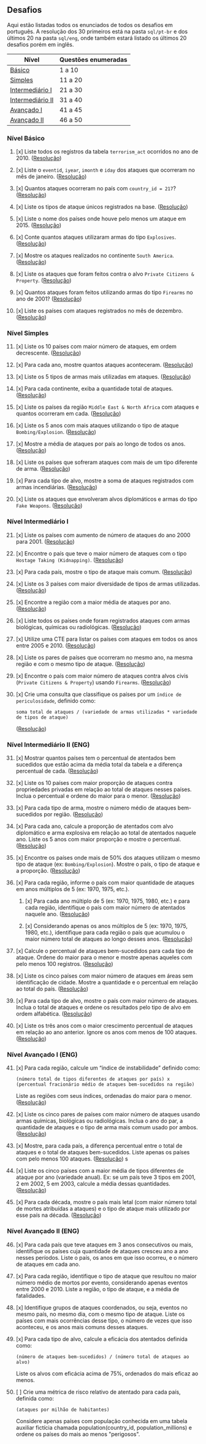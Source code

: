 ## Desafios
Aqui estão listadas todos os enunciados de todos os desafios em português. A resolução dos 30 primeiros está na pasta `sql/pt-br` e dos últimos 20 na pasta `sql/eng`, onde também estará listado os últimos 20 desafios porém em inglês.

| Nível | Questões enumeradas |
|-|-|
| [Básico](#nível-básico) | 1 a 10 |
| [Simples](#nível-simples) | 11 a 20 |
| [Intermediário I](#nível-intermediário-i) | 21 a 30 |
| [Intermediário II](#nível-intermediário-ii) | 31 a 40 |
| [Avançado I](#nível-avançado-i) | 41 a 45 |
| [Avançado II](#nível-avançado-ii) | 46 a 50 |

### Nível Básico
1. [x] Liste todos os registros da tabela `terrorism_act` ocorridos no ano de 2010. ([Resolução](/sql/pt-br/questao_01.sql))

2. [x] Liste o `eventid`, `iyear`, `imonth` e `iday` dos ataques que ocorreram no mês de janeiro. ([Resolução](/sql/pt-br/questao_02.sql))

3. [x] Quantos ataques ocorreram no país com `country_id = 217`? ([Resolução](/sql/pt-br/questao_03.sql))

4. [x] Liste os tipos de ataque únicos registrados na base. ([Resolução](/sql/pt-br/questao_04.sql))

5. [x] Liste o nome dos países onde houve pelo menos um ataque em 2015. ([Resolução](/sql/pt-br/questao_05.sql))

6. [x] Conte quantos ataques utilizaram armas do tipo `Explosives`. ([Resolução](/sql/pt-br/questao_06.sql))

7. [x] Mostre os ataques realizados no continente `South America`. ([Resolução](/sql/pt-br/questao_07.sql))

8. [x] Liste os ataques que foram feitos contra o alvo `Private Citizens & Property`. ([Resolução](/sql/pt-br/questao_08.sql))

9. [x] Quantos ataques foram feitos utilizando armas do tipo `Firearms` no ano de 2001? ([Resolução](/sql/pt-br/questao_09.sql))

10. [x] Liste os países com ataques registrados no mês de dezembro. ([Resolução](/sql/pt-br/questao_10.sql))

### Nível Simples
11. [x] Liste os 10 países com maior número de ataques, em ordem decrescente. ([Resolução](/sql/pt-br/questao_11.sql))

12. [x] Para cada ano, mostre quantos ataques aconteceram. ([Resolução](/sql/pt-br/questao_12.sql))

13. [x] Liste os 5 tipos de armas mais utilizadas em ataques. ([Resolução](/sql/pt-br/questao_13.sql))

14. [x] Para cada continente, exiba a quantidade total de ataques. ([Resolução](/sql/pt-br/questao_14.sql))

15. [x] Liste os países da região `Middle East & North Africa` com ataques e quantos ocorreram em cada. ([Resolução](/sql/pt-br/questao_15.sql))

16. [x] Liste os 5 anos com mais ataques utilizando o tipo de ataque `Bombing/Explosion`. ([Resolução](/sql/pt-br/questao_16.sql))

17. [x] Mostre a média de ataques por país ao longo de todos os anos. ([Resolução](/sql/pt-br/questao_17.sql))

18. [x] Liste os países que sofreram ataques com mais de um tipo diferente de arma. ([Resolução](/sql/pt-br/questao_18.sql))

19. [x] Para cada tipo de alvo, mostre a soma de ataques registrados com armas incendiárias. ([Resolução](/sql/pt-br/questao_19.sql))

20. [x] Liste os ataques que envolveram alvos diplomáticos e armas do tipo `Fake Weapons`. ([Resolução](/sql/pt-br/questao_20.sql))

### Nível Intermediário I
21. [x] Liste os países com aumento de número de ataques do ano 2000 para 2001. ([Resolução](/sql/pt-br/questao_21.sql))

22. [x] Encontre o país que teve o maior número de ataques com o tipo `Hostage Taking (Kidnapping)`. ([Resolução](/sql/pt-br/questao_22.sql))

23. [x] Para cada país, mostre o tipo de ataque mais comum. ([Resolução](/sql/pt-br/questao_23.sql))

24. [x] Liste os 3 países com maior diversidade de tipos de armas utilizadas. ([Resolução](/sql/pt-br/questao_24.sql))

25. [x] Encontre a região com a maior média de ataques por ano. ([Resolução](/sql/pt-br/questao_25.sql))

26. [x] Liste todos os países onde foram registrados ataques com armas biológicas, químicas ou radiológicas. ([Resolução](/sql/pt-br/questao_26.sql))

27. [x] Utilize uma CTE para listar os países com ataques em todos os anos entre 2005 e 2010. ([Resolução](/sql/pt-br/questao_27.sql))

28. [x] Liste os pares de países que ocorreram no mesmo ano, na mesma região e com o mesmo tipo de ataque. ([Resolução](/sql/pt-br/questao_28.sql))

29. [x] Encontre o país com maior número de ataques contra alvos civis (`Private Citizens & Property`) usando `Firearms`. ([Resolução](/sql/pt-br/questao_29.sql))

30. [x] Crie uma consulta que classifique os países por um `índice de periculosidade`, definido como:
    ```
    soma total de ataques / (variedade de armas utilizadas * variedade de tipos de ataque)
    ```  
    ([Resolução](/sql/pt-br/questao_30.sql))

### Nível Intermediário II (ENG)
31. [x] Mostrar quantos países tem o percentual de atentados bem sucedidos que estão acima da média total da tabela e a diferença percentual de cada. ([Resolução](/sql/eng/questao_31.sql))

32. [x] Liste os 10 países com maior proporção de ataques contra propriedades privadas em relação ao total de ataques nesses países. Inclua o percentual e ordene do maior para o menor. ([Resolução](/sql/eng/questao_32.sql))

33. [x] Para cada tipo de arma, mostre o número médio de ataques bem-sucedidos por região. ([Resolução](/sql/eng/questao_33.sql))

34. [x] Para cada ano, calcule a proporção de atentados com alvo diplomático e arma explosiva em relação ao total de atentados naquele ano. Liste os 5 anos com maior proporção e mostre o percentual. ([Resolução](/sql/eng/questao_34.sql))

35. [x] Encontre os países onde mais de 50% dos ataques utilizam o mesmo tipo de ataque (ex: `Bombing/Explosion`). Mostre o país, o tipo de ataque e a proporção. ([Resolução](/sql/eng/questao_35.sql))

36. [x] Para cada região, informe o país com maior quantidade de ataques em anos múltiplos de 5 (ex: 1970, 1975, etc.).
    1. [x] Para cada ano múltiplo de 5 (ex: 1970, 1975, 1980, etc.) e para cada região, identifique o país com maior número de atentados naquele ano. ([Resolução](/sql/eng/questao_36.1.sql))

    2. [x] Considerando apenas os anos múltiplos de 5 (ex: 1970, 1975, 1980, etc.), identifique para cada região o país que acumulou o maior número total de ataques ao longo desses anos. ([Resolução](/sql/eng/questao_36.2.sql))

37. [x] Calcule o percentual de ataques bem-sucedidos para cada tipo de ataque. Ordene do maior para o menor e mostre apenas aqueles com pelo menos 100 registros. ([Resolução](/sql/eng/questao_37.sql))

38. [x] Liste os cinco países com maior número de ataques em áreas sem identificação de cidade. Mostre a quantidade e o percentual em relação ao total do país. ([Resolução](/sql/eng/questao_38.sql))

39. [x] Para cada tipo de alvo, mostre o país com maior número de ataques. Inclua o total de ataques e ordene os resultados pelo tipo de alvo em ordem alfabética. ([Resolução](/sql/eng/questao_39.sql))

40. [x] Liste os três anos com o maior crescimento percentual de ataques em relação ao ano anterior. Ignore os anos com menos de 100 ataques. ([Resolução](/sql/eng/questao_40.sql))

### Nível Avançado I (ENG)
41. [x] Para cada região, calcule um “índice de instabilidade” definido como:
    ```
    (número total de tipos diferentes de ataques por país) x (percentual fracionário médio de ataques bem-sucedidos na região)
    ```
    Liste as regiões com seus índices, ordenadas do maior para o menor.  ([Resolução](/sql/eng/questao_41.sql))

42. [x] Liste os cinco pares de países com maior número de ataques usando armas químicas, biológicas ou radiológicas. Inclua o ano do par, a quantidade de ataques e o tipo de arma mais comum usado por ambos. ([Resolução](/sql/eng/questao_42.sql))

43. [x] Mostre, para cada país, a diferença percentual entre o total de ataques e o total de ataques bem-sucedidos. Liste apenas os países com pelo menos 100 ataques. ([Resolução](/sql/eng/questao_43.sql))
s
44. [x] Liste os cinco países com a maior média de tipos diferentes de ataque por ano (variedade anual).
    Ex: se um país teve 3 tipos em 2001, 2 em 2002, 5 em 2003, calcule a média dessas quantidades. ([Resolução](/sql/eng/questao_44.sql))

45. [x] Para cada década, mostre o país mais letal (com maior número total de mortes atribuídas a ataques) e o tipo de ataque mais utilizado por esse país na década. ([Resolução](/sql/eng/questao_45.sql))

### Nível Avançado II (ENG)
46. [x] Para cada país que teve ataques em 3 anos consecutivos ou mais, identifique os países cuja quantidade de ataques cresceu ano a ano nesses períodos. Liste o país, os anos em que isso ocorreu, e o número de ataques em cada ano.

47. [x] Para cada região, identifique o tipo de ataque que resultou no maior número médio de mortos por evento, considerando apenas eventos entre 2000 e 2010. Liste a região, o tipo de ataque, e a média de fatalidades.

48. [x] Identifique grupos de ataques coordenados, ou seja, eventos no mesmo país, no mesmo dia, com o mesmo tipo de ataque. Liste os países com mais ocorrências desse tipo, o número de vezes que isso aconteceu, e os anos mais comuns desses ataques.

49. [x] Para cada tipo de alvo, calcule a eficácia dos atentados definida como:
    ```
    (número de ataques bem-sucedidos) / (número total de ataques ao alvo)
    ```
    Liste os alvos com eficácia acima de 75%, ordenados do mais eficaz ao menos.

50. [ ] Crie uma métrica de risco relativo de atentado para cada país, definida como:
    ```
    (ataques por milhão de habitantes)
    ```
    Considere apenas países com população conhecida em uma tabela auxiliar fictícia chamada population(country_id, population_millions) e ordene os países do mais ao menos "perigosos".